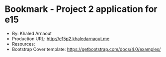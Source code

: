 # Bookmark - Project 2 application for e15
+ By: Khaled Arnaout
+ Production URL: <http://e15p2.khaledarnaout.me>
+ Resources:
+ Bootstrap Cover template: https://getbootstrap.com/docs/4.0/examples/
